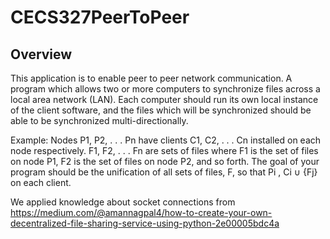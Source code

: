 # CECS327PeerToPeer

Overview
----------------------------------------------------------------------------------------------------------------------------------------------
This application is to enable peer to peer network communication. A program which allows two or more computers to synchronize files across a local area network
(LAN). Each computer should run its own local instance of the client software, and the files which will be
synchronized should be able to be synchronized multi-directionally.

Example:
Nodes P1, P2, . . . Pn have clients C1, C2, . . . Cn installed on each node respectively. F1, F2, . . . Fn
are sets of files where F1 is the set of files on node P1, F2 is the set of files on node P2, and so forth.
The goal of your program should be the unification of all sets of files, F, so that Pi
, Ci ∪ {Fj} on each
client.

We applied knowledge about socket connections from https://medium.com/@amannagpal4/how-to-create-your-own-decentralized-file-sharing-service-using-python-2e00005bdc4a


